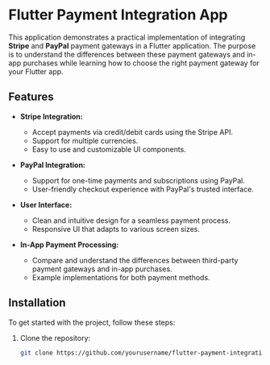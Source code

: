 # Flutter Payment Integration App

This application demonstrates a practical implementation of integrating **Stripe** and **PayPal** payment gateways in a Flutter application. The purpose is to understand the differences between these payment gateways and in-app purchases while learning how to choose the right payment gateway for your Flutter app.


## Features

- **Stripe Integration:**
  - Accept payments via credit/debit cards using the Stripe API.
  - Support for multiple currencies.
  - Easy to use and customizable UI components.

- **PayPal Integration:**
  - Support for one-time payments and subscriptions using PayPal.
  - User-friendly checkout experience with PayPal's trusted interface.
  
- **User Interface:**
  - Clean and intuitive design for a seamless payment process.
  - Responsive UI that adapts to various screen sizes.

- **In-App Payment Processing:**
  - Compare and understand the differences between third-party payment gateways and in-app purchases.
  - Example implementations for both payment methods.

## Installation

To get started with the project, follow these steps:

1. Clone the repository:
   ```bash
   git clone https://github.com/yourusername/flutter-payment-integration.git
